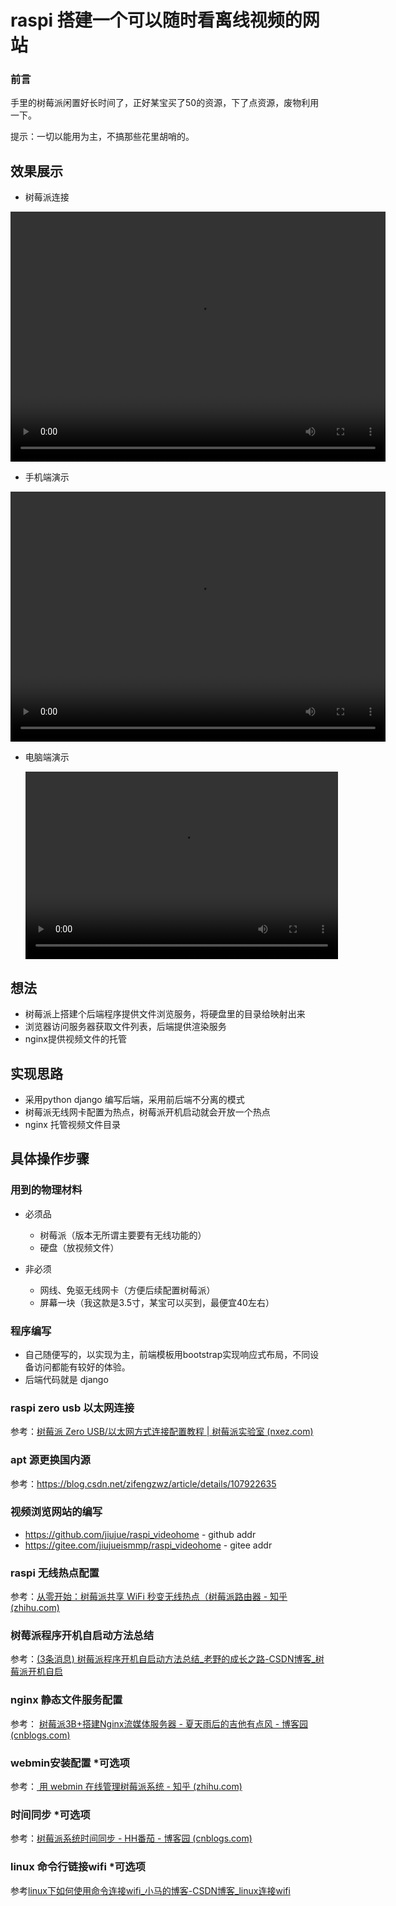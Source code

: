 # raspi 搭建一个可以随时看离线视频的网站

### 前言

手里的树莓派闲置好长时间了，正好某宝买了50的资源，下了点资源，废物利用一下。

提示：一切以能用为主，不搞那些花里胡哨的。

## 效果展示

- 树莓派连接

<video style="height:400px;width:600px" src="C:\Users\jiujue\Downloads\设备展示.mp4"></video>

- 手机端演示

<video style="height:400px;width:600px" src="C:\Users\jiujue\Downloads\手机端演示.mp4"></video>

- 电脑端演示

  <video style="height:300px;width:500px" src="C:\Users\jiujue\Downloads\电脑端演示.mp4"></video>

## 想法

- 树莓派上搭建个后端程序提供文件浏览服务，将硬盘里的目录给映射出来
- 浏览器访问服务器获取文件列表，后端提供渲染服务
- nginx提供视频文件的托管

## 实现思路

- 采用python django 编写后端，采用前后端不分离的模式
- 树莓派无线网卡配置为热点，树莓派开机启动就会开放一个热点
- nginx 托管视频文件目录



## 具体操作步骤

### 用到的物理材料

- 必须品
  - 树莓派（版本无所谓主要要有无线功能的）
  - 硬盘（放视频文件）
  
- 非必须
  - 网线、免驱无线网卡（方便后续配置树莓派）
  - 屏幕一块（我这款是3.5寸，某宝可以买到，最便宜40左右）

### 程序编写

- 自己随便写的，以实现为主，前端模板用bootstrap实现响应式布局，不同设备访问都能有较好的体验。
- 后端代码就是 django

### raspi zero usb 以太网连接

 参考：[树莓派 Zero USB/以太网方式连接配置教程 | 树莓派实验室 (nxez.com)](https://shumeipai.nxez.com/2018/02/20/raspberry-pi-zero-usb-ethernet-gadget-tutorial.html)

### apt 源更换国内源

参考：https://blog.csdn.net/zifengzwz/article/details/107922635

### 视频浏览网站的编写

- https://github.com/jiujue/raspi_videohome            - github addr
- https://gitee.com/jiujueismmp/raspi_videohome  -  gitee addr

### raspi 无线热点配置

参考：[从零开始：树莓派共享 WiFi 秒变无线热点（树莓派路由器 - 知乎 (zhihu.com)](https://zhuanlan.zhihu.com/p/102598741)

### 树莓派程序开机自启动方法总结

参考：[(3条消息) 树莓派程序开机自启动方法总结_老野的成长之路-CSDN博客_树莓派开机自启](https://blog.csdn.net/feixuedongji/article/details/79891735?utm_medium=distribute.wap_relevant.none-task-blog-2~default~BlogCommendFromMachineLearnPai2~default-1.wap_blog_relevant_pic&depth_1-utm_source=distribute.wap_relevant.none-task-blog-2~default~BlogCommendFromMachineLearnPai2~default-1.wap_blog_relevant_pic)

### nginx 静态文件服务配置

参考： [树莓派3B+搭建Nginx流媒体服务器 - 夏天雨后的吉他有点风 - 博客园 (cnblogs.com)](https://www.cnblogs.com/qiantuo1234/p/6611845.html)



### webmin安装配置 *可选项

参考：[ 用 webmin 在线管理树莓派系统 - 知乎 (zhihu.com)](https://zhuanlan.zhihu.com/p/107091773)

### 时间同步 *可选项

参考：[树莓派系统时间同步 - HH番茄 - 博客园 (cnblogs.com)](https://www.cnblogs.com/imfanqi/p/4396292.html)

### linux 命令行链接wifi  *可选项

参考[linux下如何使用命令连接wifi_小马的博客-CSDN博客_linux连接wifi](https://blog.csdn.net/xiao_jj_jj/article/details/84322593)

